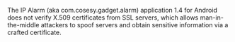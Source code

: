 The IP Alarm (aka com.cosesy.gadget.alarm) application 1.4 for Android does not verify X.509 certificates from SSL servers, which allows man-in-the-middle attackers to spoof servers and obtain sensitive information via a crafted certificate.